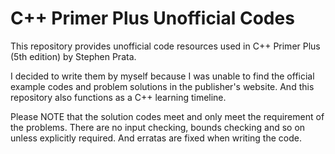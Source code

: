 # C++ Primer Plus Unofficial Codes

This repository provides unofficial code resources used in C++ Primer Plus (5th edition) by Stephen Prata.

I decided to write them by myself because I was unable to find the official example codes and problem solutions in the publisher's website. And this repository also functions as a C++ learning timeline.

Please NOTE that the solution codes meet and only meet the requirement of the problems. There are no input checking, bounds checking and so on unless explicitly required. And erratas are fixed when writing the code.
